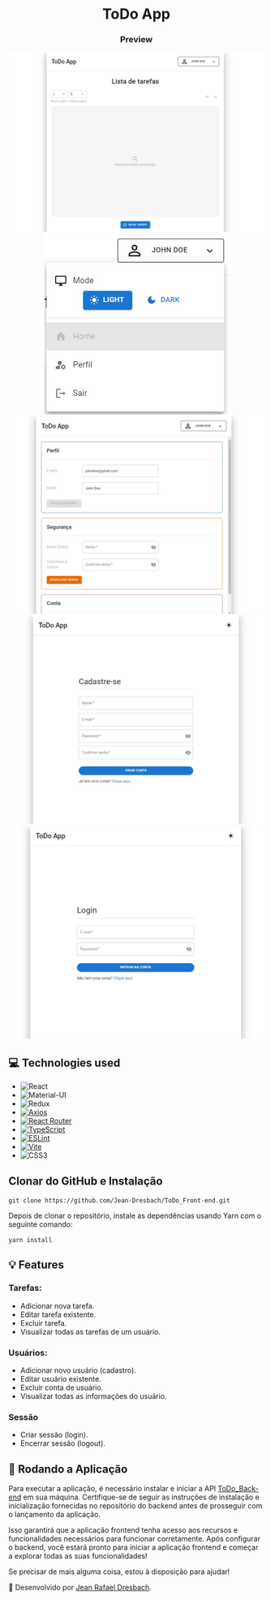 <div align="center">

# ToDo App

### Preview

![Home page display](./src/assets/HomePage.jpeg)
![Menu display](./src/assets/Menu.jpeg)
![Profile page display](./src/assets/ProfilePage.jpeg)
![Signup page display](./src/assets/SignUpPage.jpeg)
![Login page display](./src/assets/LoginPage.jpeg)

</div>

## 💻 Technologies used

- ![React](https://img.shields.io/badge/React-149eca?style=for-the-badge&logo=react&logoColor=white)
- ![Material-UI](https://img.shields.io/badge/Material--UI-%23007FFF?style=for-the-badge&logo=Mui&logoColor=%23fff)
- ![Redux](https://img.shields.io/badge/Redux-%23764ABC?style=for-the-badge&logo=Redux)
- [![Axios](https://img.shields.io/badge/-Axios-black?logo=axios&logoColor=white&style=for-the-badge)](https://axios-http.com)
- [![React Router](https://img.shields.io/badge/-React_Router_Dom-CA4245?logo=react-router&logoColor=white&style=for-the-badge)](https://reactrouter.com)
- [![TypeScript](https://img.shields.io/badge/-TypeScript-blue?logo=typescript&logoColor=white&style=for-the-badge)](https://www.typescriptlang.org)
- [![ESLint](https://img.shields.io/badge/-ESLint-4B32C3?logo=eslint&logoColor=white&style=for-the-badge)](https://eslint.org)
- [![Vite](https://img.shields.io/badge/-Vite-black?logo=vite&logoColor=white&style=for-the-badge)](https://vitejs.dev)
- ![CSS3](https://img.shields.io/badge/CSS3-1572B6?style=for-the-badge&logo=css3&logoColor=white)

## Clonar do GitHub e Instalação

```console
git clone https://github.com/Jean-Dresbach/ToDo_Front-end.git
```

Depois de clonar o repositório, instale as dependências usando Yarn com o seguinte comando:

```console
yarn install
```

## 💡 Features

### Tarefas:

- Adicionar nova tarefa.
- Editar tarefa existente.
- Excluir tarefa.
- Visualizar todas as tarefas de um usuário.

### Usuários:

- Adicionar novo usuário (cadastro).
- Editar usuário existente.
- Excluir conta de usuário.
- Visualizar todas as informações do usuário.

### Sessão

- Criar sessão (login).
- Encerrar sessão (logout).

## 🚀 Rodando a Aplicação

Para executar a aplicação, é necessário instalar e iniciar a API [ToDo_Back-end](https://github.com/Jean-Dresbach/ToDo_Back-end) em sua máquina. Certifique-se de seguir as instruções de instalação e inicialização fornecidas no repositório do backend antes de prosseguir com o lançamento da aplicação.

Isso garantirá que a aplicação frontend tenha acesso aos recursos e funcionalidades necessários para funcionar corretamente. Após configurar o backend, você estará pronto para iniciar a aplicação frontend e começar a explorar todas as suas funcionalidades!

Se precisar de mais alguma coisa, estou à disposição para ajudar!

👾 Desenvolvido por [Jean Rafael Dresbach](https://www.linkedin.com/in/jean-rafael-dresbach/).
